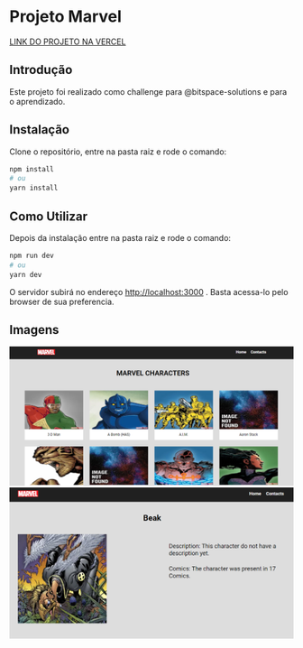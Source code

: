 # Projeto Marvel

[LINK DO PROJETO NA VERCEL](https://marvel-page.vercel.app/)

## Introdução
Este projeto foi realizado como challenge para @bitspace-solutions e para o aprendizado. 

## Instalação

Clone o repositório, entre na pasta raiz e rode o comando:

```bash
npm install
# ou
yarn install
```

## Como Utilizar
Depois da instalação entre na pasta raiz e rode o comando:


```bash
npm run dev
# ou
yarn dev
```

O servidor subirá no endereço [http://localhost:3000](http://localhost:3000) . Basta acessa-lo pelo browser de sua preferencia.

## Imagens

<img src="./public/1.png">
<img src="./public/2.png">
